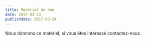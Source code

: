 ```yaml
---
title: Matériel en don
date: 2017-03-23
publishdate: 2017-03-24
---
```


Nous donnons ce matériel, si vous êtes intéressé contactez-nous.